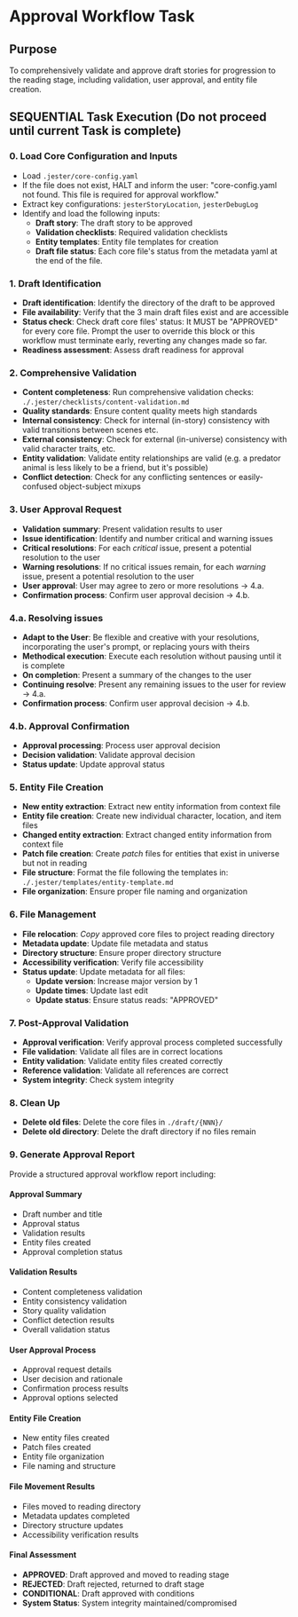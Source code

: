 

# Approval Workflow Task

## Purpose

To comprehensively validate and approve draft stories for progression to the reading stage, including validation, user approval, and entity file creation.

## SEQUENTIAL Task Execution (Do not proceed until current Task is complete)

### 0. Load Core Configuration and Inputs

- Load `.jester/core-config.yaml`
- If the file does not exist, HALT and inform the user: "core-config.yaml not found. This file is required for approval workflow."
- Extract key configurations: `jesterStoryLocation`, `jesterDebugLog`
- Identify and load the following inputs:
  - **Draft story**: The draft story to be approved
  - **Validation checklists**: Required validation checklists
  - **Entity templates**: Entity file templates for creation
  - **Draft file status**: Each core file's status from the metadata yaml at the end of the file.

### 1. Draft Identification

- **Draft identification**: Identify the directory of the draft to be approved
- **File availability**: Verify that the 3 main draft files exist and are accessible
- **Status check**: Check draft core files' status: It MUST be "APPROVED" for every core file. Prompt the user to override this block or this workflow must terminate early, reverting any changes made so far.
- **Readiness assessment**: Assess draft readiness for approval

### 2. Comprehensive Validation

- **Content completeness**: Run comprehensive validation checks: `./.jester/checklists/content-validation.md`
- **Quality standards**: Ensure content quality meets high standards
- **Internal consistency**: Check for internal (in-story) consistency with valid transitions between scenes etc.
- **External consistency**: Check for external (in-universe) consistency with valid character traits, etc.
- **Entity validation**: Validate entity relationships are valid (e.g. a predator animal is less likely to be a friend, but it's possible)
- **Conflict detection**: Check for any conflicting sentences or easily-confused object-subject mixups

### 3. User Approval Request

- **Validation summary**: Present validation results to user
- **Issue identification**: Identify and number critical and warning issues
- **Critical resolutions**: For each *critical* issue, present a potential resolution to the user
- **Warning resolutions**: If no critical issues remain, for each *warning* issue, present a potential resolution to the user
- **User approval**: User may agree to zero or more resolutions -> 4.a.
- **Confirmation process**: Confirm user approval decision -> 4.b.

### 4.a. Resolving issues

- **Adapt to the User**: Be flexible and creative with your resolutions, incorporating the user's prompt, or replacing yours with theirs
- **Methodical execution**: Execute each resolution without pausing until it is complete
- **On completion**: Present a summary of the changes to the user
- **Continuing resolve**: Present any remaining issues to the user for review -> 4.a.
- **Confirmation process**: Confirm user approval decision -> 4.b.

### 4.b. Approval Confirmation

- **Approval processing**: Process user approval decision
- **Decision validation**: Validate approval decision
- **Status update**: Update approval status

### 5. Entity File Creation

- **New entity extraction**: Extract new entity information from context file
- **Entity file creation**: Create new individual character, location, and item files
- **Changed entity extraction**: Extract changed entity information from context file
- **Patch file creation**: Create *patch* files for entities that exist in universe but not in reading
- **File structure**: Format the file following the templates in: `./.jester/templates/entity-template.md`
- **File organization**: Ensure proper file naming and organization

### 6. File Management

- **File relocation**: *Copy* approved core files to project reading directory
- **Metadata update**: Update file metadata and status
- **Directory structure**: Ensure proper directory structure
- **Accessibility verification**: Verify file accessibility
- **Status update**: Update metadata for all files:
  - **Update version**: Increase major version by 1
  - **Update times**: Update last edit
  - **Update status**: Ensure status reads: "APPROVED"

### 7. Post-Approval Validation

- **Approval verification**: Verify approval process completed successfully
- **File validation**: Validate all files are in correct locations
- **Entity validation**: Validate entity files created correctly
- **Reference validation**: Validate all references are correct
- **System integrity**: Check system integrity

### 8. Clean Up

- **Delete old files**: Delete the core files in `./draft/{NNN}/`
- **Delete old directory**: Delete the draft directory if no files remain

### 9. Generate Approval Report

Provide a structured approval workflow report including:

#### Approval Summary
- Draft number and title
- Approval status
- Validation results
- Entity files created
- Approval completion status

#### Validation Results
- Content completeness validation
- Entity consistency validation
- Story quality validation
- Conflict detection results
- Overall validation status

#### User Approval Process
- Approval request details
- User decision and rationale
- Confirmation process results
- Approval options selected

#### Entity File Creation
- New entity files created
- Patch files created
- Entity file organization
- File naming and structure

#### File Movement Results
- Files moved to reading directory
- Metadata updates completed
- Directory structure updates
- Accessibility verification results

#### Final Assessment
- **APPROVED**: Draft approved and moved to reading stage
- **REJECTED**: Draft rejected, returned to draft stage
- **CONDITIONAL**: Draft approved with conditions
- **System Status**: System integrity maintained/compromised